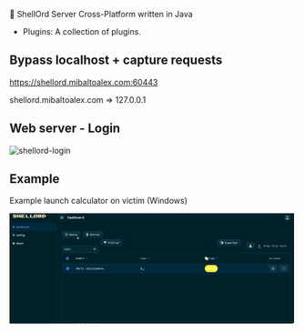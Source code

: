 🐚 ShellOrd Server Cross-Platform written in Java

- Plugins: A collection of plugins.

## Bypass localhost + capture requests

https://shellord.mibaltoalex.com:60443

shellord.mibaltoalex.com => 127.0.0.1

## Web server - Login

![shellord-login](../_img/shellord-login.gif)

## Example

Example launch calculator on victim (Windows)

![shellord-calc](../_img/shellord_calc.gif)
